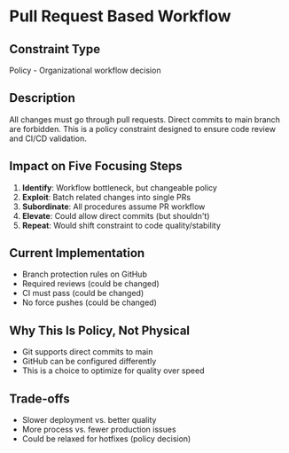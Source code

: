 # Pull Request Based Workflow

## Constraint Type
Policy - Organizational workflow decision

## Description
All changes must go through pull requests. Direct commits to main branch are forbidden. This is a policy constraint designed to ensure code review and CI/CD validation.

## Impact on Five Focusing Steps
1. **Identify**: Workflow bottleneck, but changeable policy
2. **Exploit**: Batch related changes into single PRs
3. **Subordinate**: All procedures assume PR workflow
4. **Elevate**: Could allow direct commits (but shouldn't)
5. **Repeat**: Would shift constraint to code quality/stability

## Current Implementation
- Branch protection rules on GitHub
- Required reviews (could be changed)
- CI must pass (could be changed)
- No force pushes (could be changed)

## Why This Is Policy, Not Physical
- Git supports direct commits to main
- GitHub can be configured differently
- This is a choice to optimize for quality over speed

## Trade-offs
- Slower deployment vs. better quality
- More process vs. fewer production issues
- Could be relaxed for hotfixes (policy decision)
